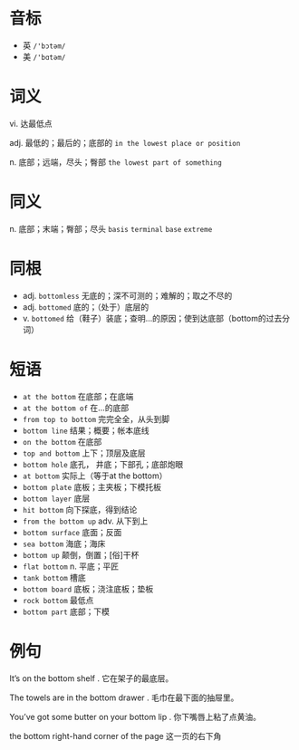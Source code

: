 # 音标

- 英 `/'bɔtəm/`
- 美 `/'bɑtəm/`

# 词义

vi. 达最低点


adj. 最低的；最后的；底部的
`in the lowest place or position`

n. 底部；远端，尽头；臀部
`the lowest part of something`

# 同义

n. 底部；末端；臀部；尽头
`basis` `terminal` `base` `extreme`

# 同根

- adj. `bottomless` 无底的；深不可测的；难解的；取之不尽的
- adj. `bottomed` 底的；（处于）底层的
- v. `bottomed` 给（鞋子）装底；查明…的原因；使到达底部（bottom的过去分词）

# 短语

- `at the bottom` 在底部；在底端
- `at the bottom of` 在…的底部
- `from top to bottom` 完完全全，从头到脚
- `bottom line` 结果；概要；帐本底线
- `on the bottom` 在底部
- `top and bottom` 上下；顶层及底层
- `bottom hole` 底孔， 井底；下部孔；底部炮眼
- `at bottom` 实际上（等于at the bottom）
- `bottom plate` 底板；主夹板；下模托板
- `bottom layer` 底层
- `hit bottom` 向下探底，得到结论
- `from the bottom up` adv. 从下到上
- `bottom surface` 底面；反面
- `sea bottom` 海底；海床
- `bottom up` 颠倒，倒置；[俗]干杯
- `flat bottom` n. 平底；平匠
- `tank bottom` 槽底
- `bottom board` 底板；浇注底板；垫板
- `rock bottom` 最低点
- `bottom part` 底部；下模

# 例句

It’s on the bottom shelf .
它在架子的最底层。

The towels are in the bottom drawer .
毛巾在最下面的抽屉里。

You’ve got some butter on your bottom lip .
你下嘴唇上粘了点黄油。

the bottom right-hand corner of the page
这一页的右下角


